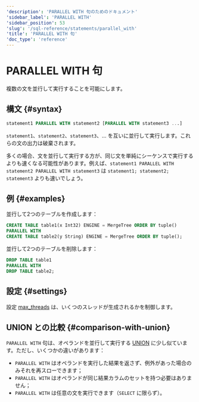 ```yaml
---
'description': 'PARALLEL WITH 句のためのドキュメント'
'sidebar_label': 'PARALLEL WITH'
'sidebar_position': 53
'slug': '/sql-reference/statements/parallel_with'
'title': 'PARALLEL WITH 句'
'doc_type': 'reference'
---
```



# PARALLEL WITH 句

複数の文を並行して実行することを可能にします。

## 構文 {#syntax}

```sql
statement1 PARALLEL WITH statement2 [PARALLEL WITH statement3 ...]
```

`statement1`、`statement2`、`statement3`、... を互いに並行して実行します。これらの文の出力は破棄されます。

多くの場合、文を並行して実行する方が、同じ文を単純にシーケンスで実行するよりも速くなる可能性があります。例えば、`statement1 PARALLEL WITH statement2 PARALLEL WITH statement3` は `statement1; statement2; statement3` よりも速いでしょう。

## 例 {#examples}

並行して2つのテーブルを作成します：

```sql
CREATE TABLE table1(x Int32) ENGINE = MergeTree ORDER BY tuple()
PARALLEL WITH
CREATE TABLE table2(y String) ENGINE = MergeTree ORDER BY tuple();
```

並行して2つのテーブルを削除します：

```sql
DROP TABLE table1
PARALLEL WITH
DROP TABLE table2;
```

## 設定 {#settings}

設定 [max_threads](../../operations/settings/settings.md#max_threads) は、いくつのスレッドが生成されるかを制御します。

## UNION との比較 {#comparison-with-union}

`PARALLEL WITH` 句は、オペランドを並行して実行する [UNION](select/union.md) に少し似ています。ただし、いくつかの違いがあります：
- `PARALLEL WITH` はオペランドを実行した結果を返さず、例外があった場合のみそれを再スローできます；
- `PARALLEL WITH` はオペランドが同じ結果カラムのセットを持つ必要はありません；
- `PARALLEL WITH` は任意の文を実行できます（`SELECT` に限らず）。
